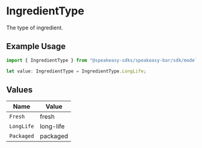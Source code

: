 # IngredientType

The type of ingredient.

## Example Usage

```typescript
import { IngredientType } from "@speakeasy-sdks/speakeasy-bar/sdk/models/shared";

let value: IngredientType = IngredientType.LongLife;
```

## Values

| Name       | Value      |
| ---------- | ---------- |
| `Fresh`    | fresh      |
| `LongLife` | long-life  |
| `Packaged` | packaged   |